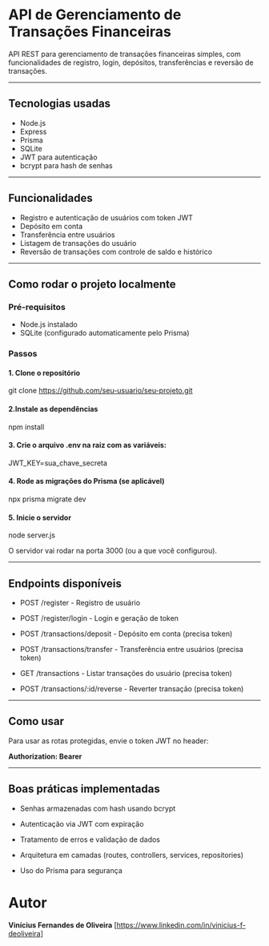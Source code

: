 # API de Gerenciamento de Transações Financeiras

API REST para gerenciamento de transações financeiras simples, com funcionalidades de registro, login, depósitos, transferências e reversão de transações.

---

## Tecnologias usadas

- Node.js  
- Express  
- Prisma  
- SQLite  
- JWT para autenticação  
- bcrypt para hash de senhas

---

## Funcionalidades

- Registro e autenticação de usuários com token JWT  
- Depósito em conta  
- Transferência entre usuários  
- Listagem de transações do usuário  
- Reversão de transações com controle de saldo e histórico

---

## Como rodar o projeto localmente

### Pré-requisitos

- Node.js instalado  
- SQLite (configurado automaticamente pelo Prisma)

### Passos

#### 1. Clone o repositório  
   git clone https://github.com/seu-usuario/seu-projeto.git

#### 2.Instale as dependências

  npm install

#### 3. Crie o arquivo .env na raiz com as variáveis:

JWT_KEY=sua_chave_secreta

#### 4. Rode as migrações do Prisma (se aplicável)

npx prisma migrate dev

#### 5. Inicie o servidor

node server.js

O servidor vai rodar na porta 3000 (ou a que você configurou).

---

## Endpoints disponíveis

- POST /register - Registro de usuário

- POST /register/login - Login e geração de token

- POST /transactions/deposit - Depósito em conta (precisa token)

- POST /transactions/transfer - Transferência entre usuários (precisa token)

- GET /transactions - Listar transações do usuário (precisa token)

- POST /transactions/:id/reverse - Reverter transação (precisa token)

---

## Como usar

Para usar as rotas protegidas, envie o token JWT no header:

**Authorization: Bearer <token>**

---

## Boas práticas implementadas
- Senhas armazenadas com hash usando bcrypt

- Autenticação via JWT com expiração

- Tratamento de erros e validação de dados

- Arquitetura em camadas (routes, controllers, services, repositories)

- Uso do Prisma para segurança

# Autor
**Vinícius Fernandes de Oliveira**
[https://www.linkedin.com/in/vinicius-f-deoliveira]
